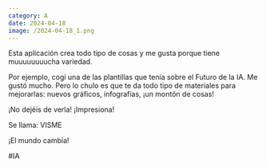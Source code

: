 ```yaml
--- 
category: A 
date: 2024-04-18 
image: /2024-04-18_1.png 
--- 
```


Esta aplicación crea todo tipo de cosas y me gusta porque tiene muuuuuuuucha variedad. 

Por ejemplo, cogí una de las plantillas que tenía sobre el Futuro de la IA. Me gustó mucho. Pero lo chulo es que te da todo tipo de materiales para mejorarlas: nuevos gráficos, infografías, ¡un montón de cosas!

¡No dejéis de verla! ¡Impresiona!

Se llama: VISME

¡El mundo cambia!

#IA